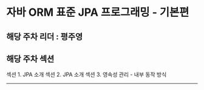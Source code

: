 # 자바 ORM 표준 JPA 프로그래밍 - 기본편
## 해당 주차 리더 : 평주영
## 해당 주차 섹션
섹션 1. JPA 소개
섹션 2. JPA 소개
섹션 3. 영속성 관리 - 내부 동작 방식


---

